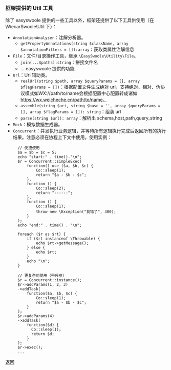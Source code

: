 ### 框架提供的 Util 工具

除了 easyswoole 提供的一些工具以外，框架还提供了以下工具供使用（在 \WecarSwoole\Util 下）：

- `AnnotationAnalyser`：注解分析器。
  - `getPropertyAnnotations(string $className, array $annotationFilters = []):array`：获取类属性注解信息
- `File`：文件/目录操作工具，继承 `\EasySwoole\Utility\File`。
  - `join(...$paths):string`：拼接文件名
  - … easyswoole 提供的功能
- `Url`：Url 辅助类。
  - `realUrl(string $path, array $queryParams = [], array $flagParams = [])`：根据配置文件生成绝对 url，支持绝对、相对、伪协议模式如WX://path/to/name会根据配置中心配置转成诸如 https://wx.weicheche.cn/path/to/name。
  - `assemble(string $uri, string $base = '', array $queryParams = [], array $flagParams = []): string`：组装 url
  - `parse(string $url): array`：解析出 schema,host,path,query_string
- `Mock`：模拟数据生成器。
- `Concurrent`：并发执行业务逻辑，并等待所有逻辑执行完成后返回所有的执行结果。注意必须在协程上下文中使用。使用实例：
  ```
    // 便捷使用
    $a = $b = $c = 5;
    echo "start:" . time()."\n";
    $r = Concurrent::simpleExec(
        function() use ($a, $b, $c) {
            Co::sleep(1);
            return "$a - $b - $c";
        },
        function () {
            Co::sleep(2);
            return "------";
        },
        function () {
            Co::sleep(1);
            throw new \Exception("我错了", 300);
        }
    );
    echo "end:" . time() . "\n";

    foreach ($r as $rt) {
        if ($rt instanceof \Throwable) {
            echo $rt->getMessage();
        } else {
            echo $rt;
        }
        echo "\n";
    }

    // 更复杂的使用（带传参）
    $r = Concurrent::instance();
    $r->addParams(1, 2, 3)
    ->addTask(
        function($a, $b, $c) {
            Co::sleep(1);
            return "$a - $b - $c";
        }
    );
    $r->addParams(4)
    ->addTask(
        function($d) {
          Co::sleep(1);
          return $d;  
        }
    );
    $r->exec();
    ...
  ```


[返回](../README.md)

